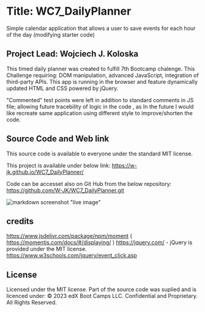 # Title: WC7_DailyPlanner
Simple calendar application that allows a user to save events for each hour of the day (modifying starter code)

## Project Lead: Wojciech J. Koloska


This timed daily planner was created to fulfill 7th Bootcamp chalenge.
This Challenge requiring: DOM manipulation, advanced JavaScript, integration of third-party APIs.
This app is running in the browser and feature dynamically updated HTML and CSS powered by jQuery.

"Commented" test points were left in addition to standard comments in JS file;
allowing future tracebility of logic in the code , as In the future I would like recreate 
same application using different style to improve/shorten the code.

## Source Code and Web link


This source code is available to everyone under the standard MIT license.

This project is available under below link: https://w-jk.github.io/WC7_DailyPlanner/

Code can be accesset also on Git Hub from the below repository: https://github.com/W-JK/WC7_DailyPlanner.git


 ![markdown screenshot "live image"](./assets/Work%20Day%20Schedule2.png.png) 



## credits

https://www.jsdelivr.com/package/npm/moment ( https://momentjs.com/docs/#/displaying/ )
https://jquery.com/ - jQuery is provided under the MIT license.
https://www.w3schools.com/jquery/event_click.asp

   



## License

Licensed under the MIT license. 
Part of the source code was suplied and is licenced under: 
© 2023 edX Boot Camps LLC. Confidential and Proprietary. All Rights Reserved.

